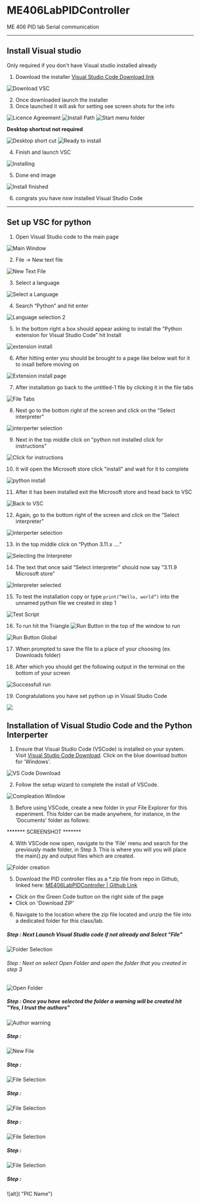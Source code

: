 # ME406LabPIDController
ME 406 PID lab Serial communication

---
## Install Visual studio
Only required if you don't have Visual studio installed already

1.	Download the installer [Visual Studio Code Download link](https://code.visualstudio.com/Download)

![Download VSC](/Python%20PID%20Control%20Screenshots/IVS_0_Download%20VSC.jpg "Download VSC")

2.	Once downloaded launch the installer
3.	Once launched it will ask for setting see screen shots for the info

![Licence Agreement](/Python%20PID%20Control%20Screenshots/IVS_1_LicenceAgreemanet.png "Licence Agreement")
![Install Path](/Python%20PID%20Control%20Screenshots/IVS_2_Select%20install%20Path.png "install path")
![Start menu folder](/Python%20PID%20Control%20Screenshots/IVS_3_Select%20start%20menue%20folder.png "Start menu folder")

**Desktop shortcut not required**

![Desktop short cut](/Python%20PID%20Control%20Screenshots/IVS_4_creat%20desktop%20icon.png "Desktop shortcut")
![Ready to install](/Python%20PID%20Control%20Screenshots/IVS_5_ready%20to%20install.png "Ready to install")

4.	Finish and launch VSC

![Installing](/Python%20PID%20Control%20Screenshots/IVS_6_Installing.png "Installing")

5.	Done end image

![Install finished](/Python%20PID%20Control%20Screenshots/IVS_7_VSC%20installed%20finish.jpg "Install finished")

6. congrats you have now installed  Visual Studio Code

---
## Set up VSC for python
1.	Open Visual Studio code to the main page

![Main Window](/Python%20PID%20Control%20Screenshots/SUVS_1_Main%20window.png "Main Window")

2.	File -> New text file

![New Text File](/Python%20PID%20Control%20Screenshots/SUVS_2_newtextfile.png "New Text File")

3.	Select a language

![Select a Language](/Python%20PID%20Control%20Screenshots/SUVS_2A_LanguageSelection.png "Select a Language")

4.	Search “Python” and hit enter

![Language selection 2](/Python%20PID%20Control%20Screenshots/SUVS_2b_LanguageSelection.png "Language selection 2")

5.	In the bottom right a box should appear asking to install the “Python extension for Visual Studio Code” hit Install

![extension install](/Python%20PID%20Control%20Screenshots/SUVS_3_install%20python%20extension.png "extension install")

6.	After hitting enter you should be brought to a page like below wait for it to insall before moving on

![Extension install page](/Python%20PID%20Control%20Screenshots/SUVS_4_click%20to%20the%20untitiled%20tab.png "Extension install page")

7.	After installation go back to the untitled-1 file by clicking it in the file tabs

![File Tabs](/Python%20PID%20Control%20Screenshots/SUVS_4b_click%20to%20the%20untitiled%20tab.png "File Tabs")

8.	Next go to the bottom right of the screen and click on the “Select interpreter”

![interperter selection](/Python%20PID%20Control%20Screenshots/SUVS_5b_interpreterselection.png "interperter selection")

9.	Next in the top middle click on "python not installed click for instructions"

![Click for instructions](/Python%20PID%20Control%20Screenshots/SUVS_6_python%20click%20for%20instructions.jpg "Click for instructions")

10.	It will open the Microsoft store click "install" and wait for it to complete

![python install](/Python%20PID%20Control%20Screenshots/(13)%20Python%20Install.jpg "python install")

11.	After it has been installed exit the Microsoft store and head back to VSC

![Back to VSC](/Python%20PID%20Control%20Screenshots/SUVS_6a_back%20to%20VSC.png "Back to VSC")

12.	Again, go to the bottom right of the screen and click on the “Select interpreter”

![interperter selection](/Python%20PID%20Control%20Screenshots/SUVS_5b_interpreterselection.png "interperter selection")

13.	In the top middle click on “Python 3.11.x …."

![Selecting the Interpreter](/Python%20PID%20Control%20Screenshots/SUVS_6_after%20python%20instalation.png "Selecting the Interpreter")

14.	The text that once said “Select interpreter” should now say “3.11.9 Microsoft store”

![Interpreter selected](/Python%20PID%20Control%20Screenshots/SUVS_8_interpreter%20selected.png "Interpreter selected")

15.	To test the installation copy or type `print(“Hello, world”)` into the unnamed python file we created in step 1

![Test Script](/Python%20PID%20Control%20Screenshots/SUVS_9_test%20script.png "Test Script")

16.	To run hit the Triangle  ![Run Button](/Python%20PID%20Control%20Screenshots/SUVS_10_run%20button.png "Run Button")   in the top of the window to run

![Run Button Global](/Python%20PID%20Control%20Screenshots/SUVS_10b_runbutton%20location.png "Run Button Global")

17.	When prompted to save the file to a place of your choosing (ex. Downloads folder)

18.	After which you should get the following output in the terminal on the bottom of your screen

![Successfull run](/Python%20PID%20Control%20Screenshots/SUVS_11_output%20of%20sucessfull%20run.png "Sucessfull Run")

19.	Congratulations you have set python up in Visual Studio Code




![](/Python%20PID%20Control%20Screenshots "")

## Installation of Visual Studio Code and the Python Interperter

1. Ensure that Visual Studio Code (VSCode) is installed on your system. Visit [Visual Studio Code Download](https://code.visualstudio.com/Download). Click on the blue download button for 'Windows'.

![VS Code Download](/Python%20PID%20Control%20Screenshots/IVS_1_LicenceAgreemanet.png "VS Code Download")

2. Follow the setup wizard to complete the install of VSCode.

![Compleation Window](https://github.com/Engineerboy02/ME406LabPIDController/blob/main/Python%20PID%20Control%20Screenshots/(02)%20VS%20Code%20Download.jpg "Compleation Window")

3. Before using VSCode, create a new folder in your File Explorer for this experiment. This folder can be made anywhere, for instance, in the 'Documents' folder as follows:

******* SCREENSHOT *******

4. With VSCode now open, navigate to the 'File' menu and search for the previously made folder, in Step 3. This is where you will you will place the main().py and output files which are created.

![Folder creation](https://github.com/Engineerboy02/ME406LabPIDController/blob/main/Python%20PID%20Control%20Screenshots/(03)%20VS%20Code%20Setup.jpg "Folder Creation")

5. Download the PID controller files as a *.zip file from repo in Github, linked here: [ME406LabPIDController | Github Link](https://github.com/Engineerboy02/ME406LabPIDController/blob/main/Python%20PID%20Control%20Screenshots/(06)%20File%20Initialization.jpg)
* Click on the Green Code button on the right side of the page
* Click on 'Download ZIP'

6. Navigate to the location where the zip file located and unzip the file into a dedicated folder for this class/lab.

##### Step : Next Launch Visual Studio code if not already and Select "File"

![Folder Selection](https://github.com/Engineerboy02/ME406LabPIDController/blob/main/Python%20PID%20Control%20Screenshots/(03)%20VS%20Code%20Setup.jpg "Folder Selection")

###### Step : Next on select Open Folder and open the folder that you created in step 3

![Open Folder](https://github.com/Engineerboy02/ME406LabPIDController/blob/main/Python%20PID%20Control%20Screenshots/(04)%20File%20Initialization.jpg "Open Folder")

##### Step : Once you have selected the folder a warning will be created hit "Yes, I trust the authors"

![Author warning](https://github.com/Engineerboy02/ME406LabPIDController/blob/main/Python%20PID%20Control%20Screenshots/(05)%20File%20Initialization.jpg "Author Warning")

##### Step : 

![New File](https://github.com/Engineerboy02/ME406LabPIDController/blob/main/Python%20PID%20Control%20Screenshots/(06)%20File%20Initialization.jpg "New File")

##### Step : 

![File Selection](https://github.com/Engineerboy02/ME406LabPIDController/blob/main/Python%20PID%20Control%20Screenshots/(03)%20VS%20Code%20Setup.jpg "File Selection")

##### Step : 

![File Selection](https://github.com/Engineerboy02/ME406LabPIDController/blob/main/Python%20PID%20Control%20Screenshots/(03)%20VS%20Code%20Setup.jpg "File Selection")

##### Step :

![File Selection](https://github.com/Engineerboy02/ME406LabPIDController/blob/main/Python%20PID%20Control%20Screenshots/(03)%20VS%20Code%20Setup.jpg "File Selection")

##### Step :

![File Selection](https://github.com/Engineerboy02/ME406LabPIDController/blob/main/Python%20PID%20Control%20Screenshots/(03)%20VS%20Code%20Setup.jpg "File Selection")

##### Step :

![alt]( "PIC Name")
